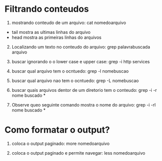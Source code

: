 # Filtrando conteudos

1. mostrando conteudo de um arquivo: cat nomedoarquivo

* tail mostra as ultimas linhas do arquivo
* head mostra as primeiras linhas do arquivos

2. Localizando um texto no conteudo do arquivo: grep palavrabuscada arquivo


3. buscar ignorando o o lower case e upper case: grep -i http services


4. buscar qual arquivo tem o ocntuedo: grep -l nomebuscao

5. buscar qual arquivo nao tem o ocntuedo: grep -L nomebuscao

6. buscar quais arquivos dentor de um diretorio tem o conteudo: grep -i -r nome buscado *

7. Observe queo seguinte comando mostra o nome do arquivo: grep -i -rl nome buscado *

# Como formatar o output?

1. coloca o output paginado: more nomedoarquivo

2. coloca o output paginado e permite navegar: less nomedoarquivo

